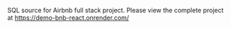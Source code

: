 SQL source for Airbnb full stack project. Please view the complete project at https://demo-bnb-react.onrender.com/